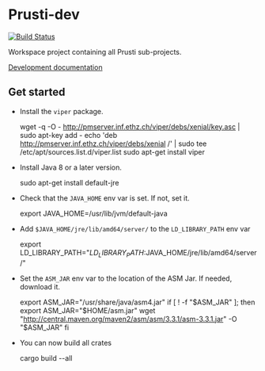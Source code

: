 Prusti-dev
==========

[![Build Status][build_badge]][build_status]

Workspace project containing all Prusti sub-projects.

[Development documentation][documentation]

[build_badge]: https://travis-ci.org/viperproject/prusti-dev.svg
[build_status]: https://travis-ci.org/viperproject/prusti-dev
[documentation]: https://viperproject.github.io/prusti-dev/


Get started
-----------

- Install the `viper` package.

    wget -q -O - http://pmserver.inf.ethz.ch/viper/debs/xenial/key.asc | sudo apt-key add -
    echo 'deb http://pmserver.inf.ethz.ch/viper/debs/xenial /' | sudo tee /etc/apt/sources.list.d/viper.list
    sudo apt-get install viper

- Install Java 8 or a later version.

    sudo apt-get install default-jre

- Check that the `JAVA_HOME` env var is set. If not, set it.

    export JAVA_HOME=/usr/lib/jvm/default-java

- Add `$JAVA_HOME/jre/lib/amd64/server/` to the `LD_LIBRARY_PATH` env var

    export LD_LIBRARY_PATH="$LD_LIBRARY_PATH:$JAVA_HOME/jre/lib/amd64/server/"

- Set the `ASM_JAR` env var to the location of the ASM Jar. If needed, download it.

    export ASM_JAR="/usr/share/java/asm4.jar"
    if [ ! -f "$ASM_JAR" ]; then
        export ASM_JAR="$HOME/asm.jar"
        wget "http://central.maven.org/maven2/asm/asm/3.3.1/asm-3.3.1.jar" -O "$ASM_JAR"
    fi

- You can now build all crates

    cargo build --all
